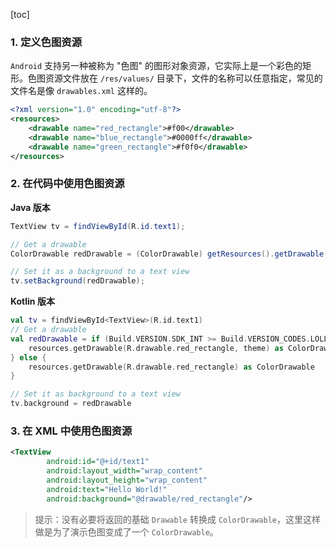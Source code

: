 [toc]

### 1. 定义色图资源

`Android` 支持另一种被称为 "色图" 的图形对象资源，它实际上是一个彩色的矩形。色图资源文件放在 `/res/values/` 目录下，文件的名称可以任意指定，常见的文件名是像 `drawables.xml` 这样的。

```xml
<?xml version="1.0" encoding="utf-8"?>
<resources>
    <drawable name="red_rectangle">#f00</drawable>
    <drawable name="blue_rectangle">#0000ff</drawable>
    <drawable name="green_rectangle">#f0f0</drawable>
</resources>
```

### 2. 在代码中使用色图资源

**Java 版本**

```java
TextView tv = findViewById(R.id.text1);

// Get a drawable
ColorDrawable redDrawable = (ColorDrawable) getResources().getDrawable(R.drawable.red_rectangle);

// Set it as a background to a text view
tv.setBackground(redDrawable);
```

**Kotlin 版本**

```kotlin
val tv = findViewById<TextView>(R.id.text1)
// Get a drawable
val redDrawable = if (Build.VERSION.SDK_INT >= Build.VERSION_CODES.LOLLIPOP) {
    resources.getDrawable(R.drawable.red_rectangle, theme) as ColorDrawable
} else {
    resources.getDrawable(R.drawable.red_rectangle) as ColorDrawable
}

// Set it as background to a text view
tv.background = redDrawable
```

### 3. 在 XML 中使用色图资源

```xml
<TextView
        android:id="@+id/text1"
        android:layout_width="wrap_content"
        android:layout_height="wrap_content"
        android:text="Hello World!"
        android:background="@drawable/red_rectangle"/>
```

>  提示：没有必要将返回的基础 `Drawable` 转换成 `ColorDrawable`，这里这样做是为了演示色图变成了一个 `ColorDrawable`。

